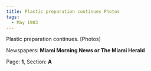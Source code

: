 ```yaml
---  
title: Plastic preparation continues Photos  
tags:  
  - May 1983  
---  
```

  
Plastic preparation continues. [Photos]  
  
Newspapers: **Miami Morning News or The Miami Herald**  
  
Page: **1**, Section: **A** 
